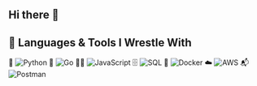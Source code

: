 ## Hi there 👋

<!--
**chan-andy/chan-andy** is a ✨ _special_ ✨ repository because its `README.md` (this file) appears on your GitHub profile.

Here are some ideas to get you started:

- 🔭 I’m currently working on ...
- 🌱 I’m currently learning ...
- 👯 I’m looking to collaborate on ...
- 🤔 I’m looking for help with ...
- 💬 Ask me about ...
- 📫 How to reach me: ...
- 😄 Pronouns: ...
- ⚡ Fun fact: ...
-->

## 🤡 Languages & Tools I Wrestle With

🧠 ![Python](https://img.shields.io/badge/-Python-3776AB?style=flat-square&logo=python&logoColor=white)
🦦 ![Go](https://img.shields.io/badge/-Go-00ADD8?style=flat-square&logo=go&logoColor=white)
🤹‍♂️ ![JavaScript](https://img.shields.io/badge/-JavaScript-F7DF1E?style=flat-square&logo=javascript&logoColor=black)
🗄️ ![SQL](https://img.shields.io/badge/-SQL-4479A1?style=flat-square&logo=mysql&logoColor=white)
🐳 ![Docker](https://img.shields.io/badge/-Docker-2496ED?style=flat-square&logo=docker&logoColor=white)
☁️ ![AWS](https://img.shields.io/badge/-AWS-232F3E?style=flat-square&logo=amazonaws&logoColor=white)
📬 ![Postman](https://img.shields.io/badge/-Postman-FF6C37?style=flat-square&logo=postman&logoColor=white)
